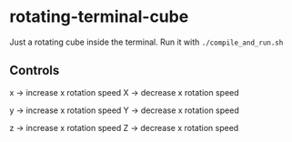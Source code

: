 # rotating-terminal-cube
Just a rotating cube inside the terminal.
Run it with `./compile_and_run.sh` 

## Controls
x -> increase x rotation speed
X -> decrease x rotation speed

y -> increase x rotation speed
Y -> decrease x rotation speed

z -> increase x rotation speed
Z -> decrease x rotation speed
